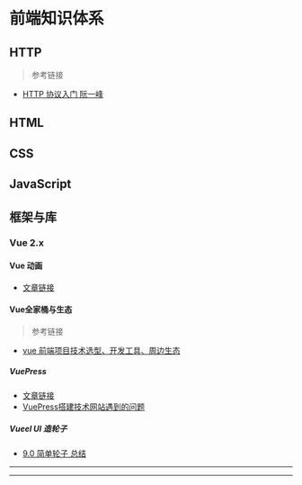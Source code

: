 # 前端知识体系

## HTTP

> 参考链接

- [HTTP 协议入门 阮一峰](https://www.ruanyifeng.com/blog/2016/08/http.html)

## HTML

## CSS

## JavaScript

## 框架与库

### Vue 2.x

#### Vue 动画

- [文章链接](/tech/Vue2.x/VueAnimation/)

#### Vue全家桶与生态

> 参考链接

- [vue 前端项目技术选型、开发工具、周边生态](https://segmentfault.com/a/1190000017480921)

##### VuePress

- [文章链接](/tech/Vue2.x/VuePress/)
- [VuePress搭建技术网站遇到的问题](/vuepress-demo-1-website/tech/Vue2.x/VuePress/issues)

##### Vueel UI 造轮子

- [9.0 简单轮子 总结](/vuepress-demo-1-website/vueel-ui-doc)

---
---
